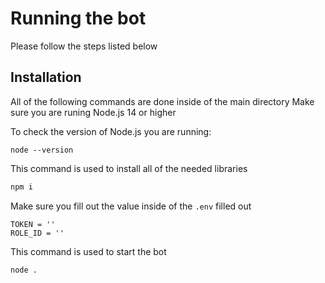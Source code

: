 # Running the bot

Please follow the steps listed below

## Installation

All of the following commands are done inside of the main directory
Make sure you are runing Node.js 14 or higher

To check the version of Node.js you are running:
```
node --version
```

This command is used to install all of the needed libraries
```bash
npm i
```

Make sure you fill out the value inside of the `.env` filled out
```env
TOKEN = ''
ROLE_ID = ''
```

This command is used to start the bot
```bash
node .
```
